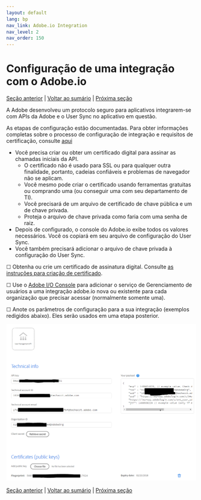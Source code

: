 ```yaml
---
layout: default
lang: bp
nav_link: Adobe.io Integration
nav_level: 2
nav_order: 150
---
```


# Configuração de uma integração com o Adobe.io

[Seção anterior](decide_deletion_policy.md) \| [Voltar ao sumário](index.md) \| [Próxima seção](identify_server.md)

A Adobe desenvolveu um protocolo seguro para aplicativos integrarem-se com APIs da Adobe e o User Sync no aplicativo em questão.

As etapas de configuração estão documentadas.  Para obter informações completas sobre o processo de configuração de integração e requisitos de certificação, consulte [aqui](https://www.adobe.io/apis/cloudplatform/console/authentication.html)

- Você precisa criar ou obter um certificado digital para assinar as chamadas iniciais da API.
  - O certificado não é usado para SSL ou para qualquer outra finalidade, portanto, cadeias confiáveis e problemas de navegador não se aplicam.
  - Você mesmo pode criar o certificado usando ferramentas gratuitas ou comprando uma (ou conseguir uma com seu departamento de TI).
  - Você precisará de um arquivo de certificado de chave pública e um de chave privada.
  - Proteja o arquivo de chave privada como faria com uma senha de raiz.
- Depois de configurado, o console do Adobe.io exibe todos os valores necessários.  Você os copiará em seu arquivo de configuração do User Sync.
- Você também precisará adicionar o arquivo de chave privada à configuração do User Sync.

&#9744; Obtenha ou crie um certificado de assinatura digital.  Consulte [as instruções para criação de certificado](https://www.adobe.io/apis/cloudplatform/console/authentication/createcert.html).

&#9744; Use o [Adobe I/O Console](https://console.adobe.io) para adicionar o serviço de Gerenciamento de usuários a uma integração adobe.io nova ou existente para cada organização que precisar acessar (normalmente somente uma).  

&#9744; Anote os parâmetros de configuração para a sua integração (exemplos redigidos abaixo).  Eles serão usados em uma etapa posterior.


![img](images/setup_adobe_io_data.png)


[Seção anterior](decide_deletion_policy.md) \| [Voltar ao sumário](index.md) \| [Próxima seção](identify_server.md)
